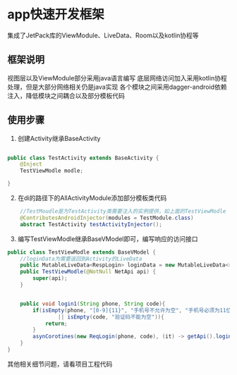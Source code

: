 # app快速开发框架

集成了JetPack库的ViewModule、LiveData、Room以及kotlin协程等

## 框架说明

视图层以及ViewModule部分采用java语言编写
底层网络访问加入采用kotlin协程处理，但是大部分网络相关仍是java实现
各个模块之间采用dagger-android依赖注入，降低模块之间耦合以及部分模板代码

## 使用步骤

1. 创建Activity继承BaseActivity
```java

public class TestActivity extends BaseActivity {
    @Inject
    TestViewModle modle;

}
```

2. 在di的路径下的AllActivityModule添加部分模板类代码
```java
    //TestMoudle是为TestActivity类需要注入的实例提供，如上面的TestViewModle
    @ContributesAndroidInjector(modules = TestModule.class)
    abstract TestActivity testActivityInjector();

```

3. 编写TestViewModle继承BaseVModel即可，编写响应的访问接口
```java
public class TestViewModle extends BaseVModel {
    //loginData为需要返回到Activity的LiveData
    public MutableLiveData<RespLogin> loginData = new MutableLiveData<>();
    public TestViewModle(@NotNull NetApi api) {
        super(api);
    }


    public void login1(String phone, String code){
        if(isEmpty(phone, "[0-9]{11}", "手机号不允许为空", "手机号必须为11位")
                || isEmpty(code, "验证码不能为空")){
            return;
        }
        asynCorotines(new ReqLogin(phone, code), (it) -> getApi().login(it), loginData);
    }
}
```

其他相关细节问题，请看项目工程代码
